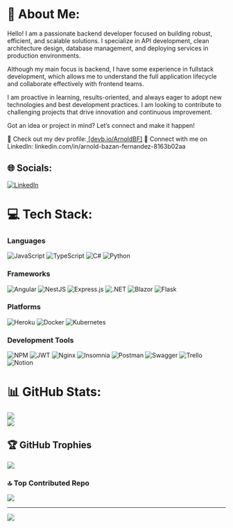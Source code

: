 # 💫 About Me:
Hello! I am a passionate backend developer focused on building robust, efficient, and scalable solutions. I specialize in API development, clean architecture design, database management, and deploying services in production environments.

Although my main focus is backend, I have some experience in fullstack development, which allows me to understand the full application lifecycle and collaborate effectively with frontend teams.

I am proactive in learning, results-oriented, and always eager to adopt new technologies and best development practices. I am looking to contribute to challenging projects that drive innovation and continuous improvement.

Got an idea or project in mind? Let’s connect and make it happen!

🚀 Check out my dev profile:[ [devb.io/ArnoldBF]](https://devb.io/ArnoldBF)
🚀 Connect with me on LinkedIn: linkedin.com/in/arnold-bazan-fernandez-8163b02aa
## 🌐 Socials:
[![LinkedIn](https://img.shields.io/badge/LinkedIn-%230077B5.svg?logo=linkedin&logoColor=white)](https://www.linkedin.com/in/arnold-bazan-fernandez-8163b02aa/)

# 💻 Tech Stack:

### Languages
![JavaScript](https://img.shields.io/badge/javascript-%23323330.svg?style=for-the-badge&logo=javascript&logoColor=%23F7DF1E) 
![TypeScript](https://img.shields.io/badge/typescript-%23007ACC.svg?style=for-the-badge&logo=typescript&logoColor=white) 
![C#](https://img.shields.io/badge/c%23-%23239120.svg?style=for-the-badge&logo=csharp&logoColor=white) 
![Python](https://img.shields.io/badge/python-%233776AB.svg?style=for-the-badge&logo=python&logoColor=white)

### Frameworks
![Angular](https://img.shields.io/badge/angular-%23DD0031.svg?style=for-the-badge&logo=angular&logoColor=white) 
![NestJS](https://img.shields.io/badge/nestjs-%23E0234E.svg?style=for-the-badge&logo=nestjs&logoColor=white) 
![Express.js](https://img.shields.io/badge/express.js-%23404d59.svg?style=for-the-badge&logo=express&logoColor=%2361DAFB) 
![.NET](https://img.shields.io/badge/.NET-%230078D7.svg?style=for-the-badge&logo=dotnet&logoColor=white) 
![Blazor](https://img.shields.io/badge/blazor-%23007ACC.svg?style=for-the-badge&logo=blazor&logoColor=white) 
![Flask](https://img.shields.io/badge/flask-%23000000.svg?style=for-the-badge&logo=flask&logoColor=white)

### Platforms
![Heroku](https://img.shields.io/badge/heroku-%23430098.svg?style=for-the-badge&logo=heroku&logoColor=white) 
![Docker](https://img.shields.io/badge/docker-%230db7ed.svg?style=for-the-badge&logo=docker&logoColor=white) 
![Kubernetes](https://img.shields.io/badge/kubernetes-%23326ce5.svg?style=for-the-badge&logo=kubernetes&logoColor=white)

### Development Tools
![NPM](https://img.shields.io/badge/NPM-%23CB3837.svg?style=for-the-badge&logo=npm&logoColor=white) 
![JWT](https://img.shields.io/badge/JWT-black?style=for-the-badge&logo=JSON%20web%20tokens) 
![Nginx](https://img.shields.io/badge/nginx-%23009639.svg?style=for-the-badge&logo=nginx&logoColor=white) 
![Insomnia](https://img.shields.io/badge/Insomnia-black?style=for-the-badge&logo=insomnia&logoColor=5849BE) 
![Postman](https://img.shields.io/badge/Postman-FF6C37?style=for-the-badge&logo=postman&logoColor=white) 
![Swagger](https://img.shields.io/badge/-Swagger-%23Clojure?style=for-the-badge&logo=swagger&logoColor=white) 
![Trello](https://img.shields.io/badge/Trello-%23026AA7.svg?style=for-the-badge&logo=Trello&logoColor=white) 
![Notion](https://img.shields.io/badge/Notion-%23000000.svg?style=for-the-badge&logo=notion&logoColor=white)

# 📊 GitHub Stats:
![](https://github-readme-stats.vercel.app/api?username=ArnoldBF&theme=tokyonight&hide_border=false&include_all_commits=false&count_private=false)<br/>
![](https://github-readme-streak-stats.herokuapp.com/?user=ArnoldBF&theme=tokyonight&hide_border=false)<br/>

## 🏆 GitHub Trophies
![](https://github-profile-trophy.vercel.app/?username=ArnoldBF&theme=tokyonight&no-frame=false&no-bg=false&margin-w=4)

### 🔝 Top Contributed Repo
![](https://github-contributor-stats.vercel.app/api?username=ArnoldBF&limit=5&theme=dark&combine_all_yearly_contributions=true)

---
[![](https://visitcount.itsvg.in/api?id=ArnoldBF&icon=0&color=0)](https://visitcount.itsvg.in)

<!-- Proudly created with GPRM ( https://gprm.itsvg.in ) -->

